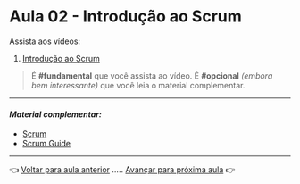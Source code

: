 # Aula 02 - Introdução ao Scrum

Assista aos vídeos: 

  1. [Introdução ao Scrum](https://vimeo.com/423784667/6668f24e7d)

> É **#fundamental** que você assista ao vídeo. É **#opcional** _(embora bem interessante)_ que você leia o material complementar.

---

#### _Material complementar:_

* [Scrum](https://www.scrum.org/)
* [Scrum Guide](https://scrumguides.org/)

---

👈 [Voltar para aula anterior](../aula01/aula.md) ..... [Avançar para próxima aula](../aula03/aula.md) 👉